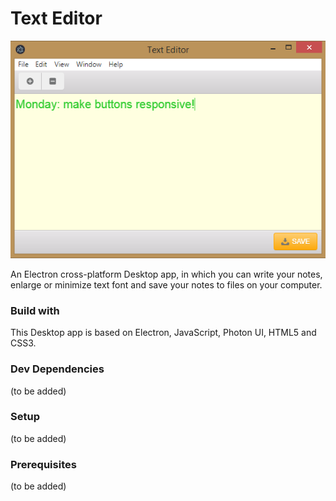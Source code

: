 # Text Editor

![screenshot](Screenshot.png)

An Electron cross-platform Desktop app, in which you can write your notes, enlarge or minimize text font and save your notes to files on your computer.

### Build with

This Desktop app is based on Electron, JavaScript, Photon UI, HTML5 and CSS3.

### Dev Dependencies

(to be added)

### Setup

(to be added)

### Prerequisites

(to be added)
